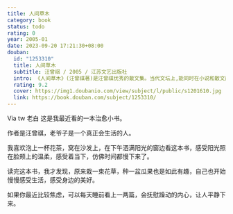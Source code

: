 ```yaml
---
title: 人间草木
category: book
status: todo
rating: 0
year: 2005-01
date: 2023-09-20 17:21:30+08:00
douban:
  id: "1253310"
  title: 人间草木
  subtitle: 汪曾祺 / 2005 / 江苏文艺出版社
  intro: 《人间草木》(汪曾祺著)是汪曾祺优秀的散文集。当代文坛上,能同时在小说和散文两块田地里经营,且自成一家的并不多,汪曾祺先生算是其中的一个。汪曾祺先生是公认的文体家,不仅能写一手优秀的小说,还能写一手漂亮的散文。
  rating: 9.2
  cover: https://img1.doubanio.com/view/subject/l/public/s1201610.jpg
  link: https://book.douban.com/subject/1253310/
---
```


Via tw 老白 
这是我最近看的一本治愈小书。

作者是汪曾祺，老爷子是一个真正会生活的人。

我喜欢泡上一杯花茶，窝在沙发上，在下午洒满阳光的窗边看这本书，感受阳光照在脸颊上的温柔，感受着当下，仿佛时间都慢下来了。

读完这本书，我才发现，原来栽一束花草，种一盆瓜果也是如此有趣，自己也开始慢慢感受生活，感受身边的美好。

如果你最近比较焦虑，可以每天睡前看上一两篇，会抚慰躁动的内心，让人平静下来。
